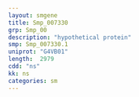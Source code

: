 ```yaml
---
layout: smgene
title: Smp_007330
grp: Smp_00
description: "hypothetical protein"
smp: Smp_007330.1
uniprot: "G4VB01"
length:  2979
cdd: "ns"
kk: ns
categories: sm
---
```

